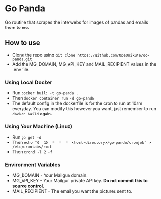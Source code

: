 # Go Panda
Go routine that scrapes the interwebs for images of pandas and emails them to me.

## How to use 
- Clone the repo using `git clone https://github.com/OpeOnikute/go-panda.git`
- Add the MG_DOMAIN, MG_API_KEY and MAIL_RECIPIENT values in the .env file.

### Using Local Docker
- Run `docker build -t go-panda .`
- Then `docker container run -d go-panda`
- The default config in the dockerfile is for the cron to run at 10am everyday. You can modify this however you want, just remember to run `docker build` again.

### Using Your Machine (Linux)
- Run `go get -d`
- Then `echo "0  10  *  *  *  <host-directory>/go-panda/cronjob" > /etc/crontabs/root`
- Then `crond -l 2 -f`     

### Environment Variables
- MG_DOMAIN - Your Mailgun domain.
- MG_API_KEY - Your Mailgun private API key. **Do not commit this to source control.**
- MAIL_RECIPIENT - The email you want the pictures sent to.